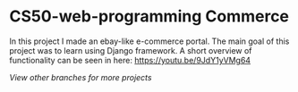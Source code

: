 # CS50-web-programming Commerce
In this project I made an ebay-like e-commerce portal. 
The main goal of this project was to learn using Django framework. A short overview of functionality can be seen in here: https://youtu.be/9JdY1yVMg64

_View other branches for more projects_
